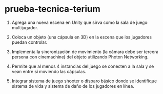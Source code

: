 # prueba-tecnica-terium

1. Agrega una nueva escena en Unity que sirva como la sala de juego multijugador.


2. Coloca un objeto (una cápsula en 3D) en la escena que los jugadores puedan controlar.

   
3. Implementa la sincronización de movimiento (la cámara debe ser tercera persona con cinemachine) del objeto utilizando Photon Networking.

   
4. Permite que al menos 4 instancias del juego se conecten a la sala y se vean entre sí moviendo las cápsulas.

   
5. Integrar sistema de juego shooter o disparo básico donde se identifique sistema de vida y sistema de daño de los jugadores en línea.
